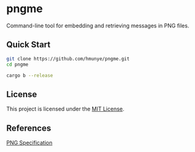 # pngme

Command-line tool for embedding and retrieving messages in PNG files.

## Quick Start

```bash
git clone https://github.com/hmunye/pngme.git
cd pngme
```

```bash
cargo b --release
```

## License

This project is licensed under the [MIT License].

[MIT License]: https://github.com/hmunye/pngme/blob/main/LICENSE

## References
[PNG Specification](https://www.w3.org/TR/png-3/)
